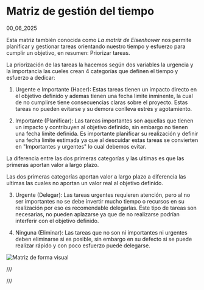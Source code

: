 # Matriz de gestión del tiempo
00_06_2025

Esta matriz también conocida como *La matriz de Eisenhower* nos permite planificar y gestionar tareas orientando nuestro tiempo y esfuerzo para cumplir un objetivo, en resumen: Priorizar tareas. 

La priorización de las tareas la hacemos según dos variables la urgencia y la importancia las cueles crean 4 categorías que definen el tiempo y esfuerzo a dedicar:

1. Urgente e Importante (Hacer): Estas tareas tienen un impacto directo en el objetivo definido y ademas tienen una fecha limite inminente, la cual de no cumplirse tiene consecuencias claras sobre el proyecto. Estas tareas no pueden evitarse y su demora conlleva estrés y agotamiento.

2. Importante (Planificar): Las tareas importantes son aquellas que tienen un impacto y contribuyen al objetivo definido, sin embargo no tienen una fecha limite definida. Es importante planificar su realización y definir una fecha limite estimada ya que al descuidar estas tareas se convierten en "Importantes y urgentes" lo cual debemos evitar. 

La diferencia entre las dos primeras categorías y las ultimas es que las primeras aportan valor a largo plazo.

Las dos primeras categorías aportan valor a largo plazo a diferencia las ultimas las cuales no aportan un valor real al objetivo definido.

3. Urgente (Delegar): Las tareas urgentes requieren atención, pero al no ser importantes no se debe invertir mucho tiempo o recursos en su realización por eso es recomendable delegarlas. Este tipo de tareas son necesarias, no pueden aplazarse ya que de no realizarse podrían interferir con el objetivo definido.

4. Ninguna (Eliminar): Las tareas que no son ni importantes ni urgentes deben eliminarse si es posible, sin embargo en su defecto si se puede realizar rápido y con poco esfuerzo puede delegarse.

![Matriz de forma visual]()

///

///